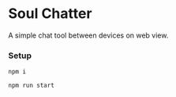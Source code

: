 # Soul Chatter

A simple chat tool between devices on web view.

### Setup

```
npm i

npm run start

```
